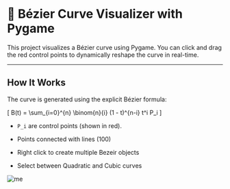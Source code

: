 # 🎨 Bézier Curve Visualizer with Pygame

This project visualizes a Bézier curve using Pygame. You can click and drag the red control points to dynamically reshape the curve in real-time.

---

## How It Works

The curve is generated using the explicit Bézier formula:

\[
B(t) = \sum_{i=0}^{n} \binom{n}{i} (1 - t)^{n-i} t^i P_i
\]

- `P_i` are control points (shown in red).
- Points connected with lines (100)

- Right click to create multiple Bezeir objects
- Select between Quadratic and Cubic curves

![me](https://media3.giphy.com/media/v1.Y2lkPTc5MGI3NjExZHJvNHl1cXhsNmFxYjhxNTZ1bGM1cG8zZHo1OGo1ZDZ3bGxoeWpmNiZlcD12MV9pbnRlcm5hbF9naWZfYnlfaWQmY3Q9Zw/D24cUndDkSExkc9ZVC/giphy.gif)
